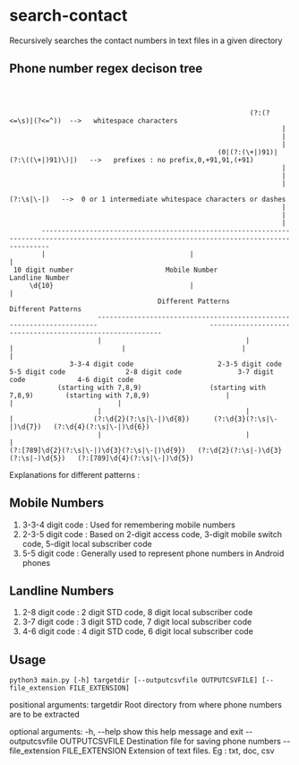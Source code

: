 # search-contact
Recursively searches the contact numbers in text files in a given directory

Phone number regex decison tree
-------------------------------
```



                                                            (?:(?<=\s)|(?<=^))  -->   whitespace characters
                                                                    |
                                                                    |
                                                                    |
                                                    (0|(?:(\+|)91)|(?:\((\+|)91)\)|)   -->   prefixes : no prefix,0,+91,91,(+91)
                                                                    |
                                                                    |
                                                                    |
                                                                (?:\s|\-|)   -->  0 or 1 intermediate whitespace characters or dashes
                                                                    |
                                                                    |
                                                                    |
        ----------------------------------------------------------------------------------------------------------------------------------------------
        |                                    |                                                                                                       |
 10 digit number                       Mobile Number                                                                                         Landline Number
     \d{10}                                  |                                                                                                       |
                                     Different Patterns                                                                                     Different Patterns
                      ----------------------------------------------------------------------                            ----------------------------------------------------------
                      |                                    |                               |                           |                             |                          |
               3-3-4 digit code                     2-3-5 digit code                5-5 digit code               2-8 digit code              3-7 digit code             4-6 digit code
            (starting with 7,8,9)                 (starting with 7,8,9)        (starting with 7,8,9)                   |                             |                          |
                      |                                    |                               |                    (?:\d{2}(?:\s|\-|)\d{8})      (?:\d{3}(?:\s|\-|)\d{7})   (?:\d{4}(?:\s|\-|)\d{6})
                      |                                    |                               |
(?:[789]\d{2}(?:\s|\-|)\d{3}(?:\s|\-|)\d{9})   (?:\d{2}(?:\s|-)\d{3}(?:\s|-)\d{5})   (?:[789]\d{4}(?:\s|\-|)\d{5})
```

Explanations for different patterns :

Mobile Numbers
--------------

 1. 3-3-4 digit code : Used for remembering mobile numbers
 2. 2-3-5 digit code : Based on 2-digit access code, 3-digit mobile switch code, 5-digit local subscriber code
 3. 5-5 digit code   : Generally used to represent phone numbers in Android phones

Landline Numbers
----------------

 1. 2-8 digit code : 2 digit STD code, 8 digit local subscriber code
 2. 3-7 digit code : 3 digit STD code, 7 digit local subscriber code
 3. 4-6 digit code : 4 digit STD code, 6 digit local subscriber code
 
Usage
-----

`python3 main.py [-h] targetdir [--outputcsvfile OUTPUTCSVFILE] [--file_extension FILE_EXTENSION]`

positional arguments:
  targetdir             Root directory from where phone numbers are to be
                        extracted

optional arguments:
  -h, --help            show this help message and exit
  --outputcsvfile OUTPUTCSVFILE
                        Destination file for saving phone numbers
  --file_extension FILE_EXTENSION
                        Extension of text files. Eg : txt, doc, csv

